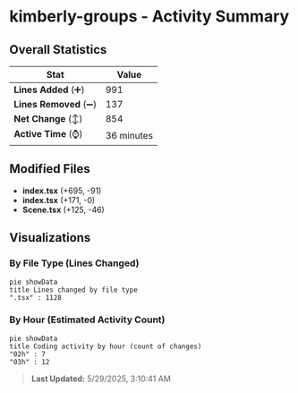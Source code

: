 # kimberly-groups - Activity Summary 

## Overall Statistics

| Stat                   | Value                                                             |
| ---------------------- | ----------------------------------------------------------------- |
| **Lines Added** (➕)   | 991                                          |
| **Lines Removed** (➖) | 137                                        |
| **Net Change** (↕)    | 854                |
| **Active Time** (⌚)   | 36 minutes |


## Modified Files
- **index.tsx** (+695, -91)
- **index.tsx** (+171, -0)
- **Scene.tsx** (+125, -46)

## Visualizations

### By File Type (Lines Changed)

```mermaid
pie showData
title Lines changed by file type
".tsx" : 1128
```

### By Hour (Estimated Activity Count)

```mermaid
pie showData
title Coding activity by hour (count of changes)
"02h" : 7
"03h" : 12
```


> **Last Updated:** 5/29/2025, 3:10:41 AM